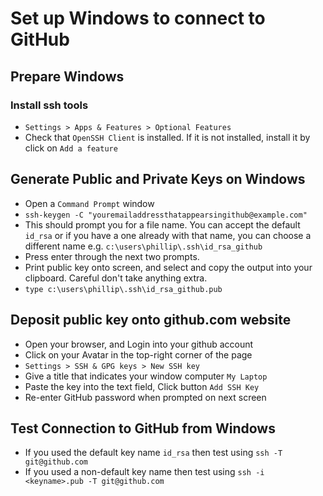 # Set up Windows to connect to GitHub

## Prepare Windows
### Install ssh tools
- `Settings > Apps & Features > Optional Features`
- Check that `OpenSSH Client` is installed. If it is not installed, install it by click on `Add a feature`

## Generate Public and Private Keys on Windows
- Open a `Command Prompt` window
- `ssh-keygen -C "youremailaddressthatappearsingithub@example.com"` 
- This should prompt you for a file name. You can accept the default `id_rsa` or if you have a one already with that name, you can choose a different name e.g. `c:\users\phillip\.ssh\id_rsa_github`
- Press enter through the next two prompts.
- Print public key onto screen, and select and copy the output into your clipboard. Careful don't take anything extra.
- `type c:\users\phillip\.ssh\id_rsa_github.pub`

## Deposit public key onto github.com website
- Open your browser, and Login into your github account
- Click on your Avatar in the top-right corner of the page
- `Settings > SSH & GPG keys > New SSH key`
- Give a title that indicates your window computer `My Laptop`
- Paste the key into the text field, Click button `Add SSH Key`
- Re-enter GitHub password when prompted on next screen 

## Test Connection to GitHub from Windows
- If you used the default key name `id_rsa` then test using `ssh -T git@github.com`
- If you used a non-default key name then test using  `ssh -i <keyname>.pub -T git@github.com`
